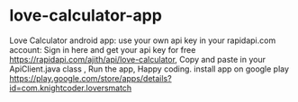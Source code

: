 # love-calculator-app
Love Calculator android app: use your own api key in your rapidapi.com account: Sign in here and get your api key for free https://rapidapi.com/ajith/api/love-calculator, Copy and paste in your ApiClient.java class , Run the app, Happy coding.
install app on google play
https://play.google.com/store/apps/details?id=com.knightcoder.loversmatch
